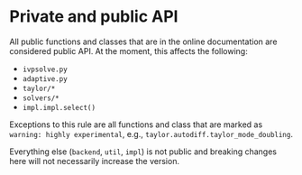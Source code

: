 # Private and public API

All public functions and classes that are in the online documentation 
are considered public API.
At the moment, this affects the following:

* `ivpsolve.py`
* `adaptive.py`
* `taylor/*`
* `solvers/*`
* `impl.impl.select()`

Exceptions to this rule are all functions and class that are 
marked as `warning: highly experimental`, e.g., `taylor.autodiff.taylor_mode_doubling`.


Everything else (`backend`, `util`, `impl`) is not public and breaking changes here will not necessarily increase the version.
